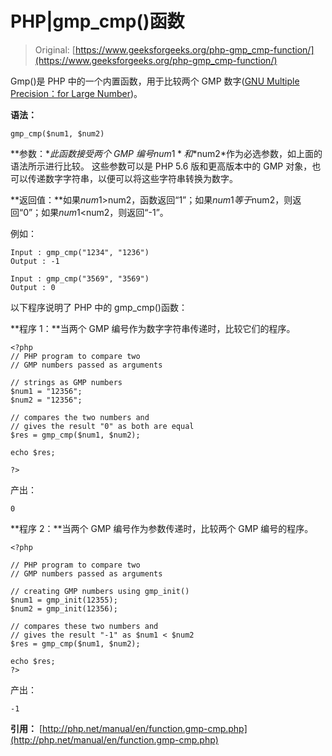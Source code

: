 # PHP|gmp_cmp()函数

> Original: [https://www.geeksforgeeks.org/php-gmp_cmp-function/](https://www.geeksforgeeks.org/php-gmp_cmp-function/)

Gmp()是 PHP 中的一个内置函数，用于比较两个 GMP 数字([GNU Multiple Precision：for Large Number](https://en.wikipedia.org/wiki/GNU_Multiple_Precision_Arithmetic_Library))。

**语法：**

```
gmp_cmp($num1, $num2)
```

**参数：**此函数接受两个 GMP 编号*$num1*和*$num2*作为必选参数，如上面的语法所示进行比较。 这些参数可以是 PHP 5.6 版和更高版本中的 GMP 对象，也可以传递数字字符串，以便可以将这些字符串转换为数字。

**返回值：**如果$num1>$num2，函数返回“1”；如果$num1 等于$num2，则返回“0”；如果$num1<$num2，则返回“-1”。

例如：

```
Input : gmp_cmp("1234", "1236")
Output : -1

Input : gmp_cmp("3569", "3569")
Output : 0

```

以下程序说明了 PHP 中的 gmp_cmp()函数：

**程序 1：**当两个 GMP 编号作为数字字符串传递时，比较它们的程序。

```
<?php
// PHP program to compare two
// GMP numbers passed as arguments 

// strings as GMP numbers 
$num1 = "12356";
$num2 = "12356";

// compares the two numbers and
// gives the result "0" as both are equal 
$res = gmp_cmp($num1, $num2);

echo $res;

?>
```

产出：

```
0
```

**程序 2：**当两个 GMP 编号作为参数传递时，比较两个 GMP 编号的程序。

```
<?php

// PHP program to compare two
// GMP numbers passed as arguments 

// creating GMP numbers using gmp_init()
$num1 = gmp_init(12355);
$num2 = gmp_init(12356);

// compares these two numbers and
// gives the result "-1" as $num1 < $num2
$res = gmp_cmp($num1, $num2);

echo $res;
?>
```

产出：

```
-1

```

**引用：**
[http://php.net/manual/en/function.gmp-cmp.php](http://php.net/manual/en/function.gmp-cmp.php)